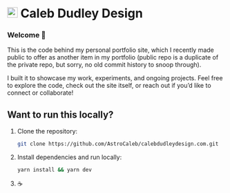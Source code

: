# <img src="https://calebdudleydesign.com/images/cdd.png" style="height: 24px; width: 24px;"> Caleb Dudley Design

### Welcome 🖖

This is the code behind my personal portfolio site, which I recently made public to offer as another item in my portfolio (public repo is a duplicate of the private repo, but sorry, no old commit history to snoop through).

I built it to showcase my work, experiments, and ongoing projects. Feel free to explore the code, check out the site itself, or reach out if you’d like to connect or collaborate!

## Want to run this locally?

1. Clone the repository:
   ```bash
   git clone https://github.com/AstroCaleb/calebdudleydesign.com.git
   ```
2. Install dependencies and run locally:
   ```bash
   yarn install && yarn dev
   ```
3. ☕️
